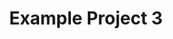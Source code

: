 ---
layout: project
title: "Example Project 3"
description: "Example Description"
imageurl: 1200x1600.png
pagecolorhue: 240
---